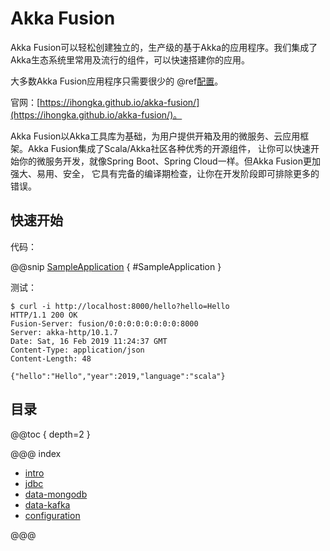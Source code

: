 # Akka Fusion

Akka Fusion可以轻松创建独立的，生产级的基于Akka的应用程序。我们集成了Akka生态系统里常用及流行的组件，可以快速搭建你的应用。

大多数Akka Fusion应用程序只需要很少的 @ref[配置](configuration/index.md)。

官网：[https://ihongka.github.io/akka-fusion/](https://ihongka.github.io/akka-fusion/)。

Akka Fusion以Akka工具库为基础，为用户提供开箱及用的微服务、云应用框架。Akka Fusion集成了Scala/Akka社区各种优秀的开源组件，
让你可以快速开始你的微服务开发，就像Spring Boot、Spring Cloud一样。但Akka Fusion更加强大、易用、安全，
它具有完备的编译期检查，让你在开发阶段即可排除更多的错误。

## 快速开始

代码：

@@snip [SampleApplication](../scala/fusion/docs/sample/SampleApplication.scala) { #SampleApplication }

测试：
```
$ curl -i http://localhost:8000/hello?hello=Hello
HTTP/1.1 200 OK
Fusion-Server: fusion/0:0:0:0:0:0:0:0:8000
Server: akka-http/10.1.7
Date: Sat, 16 Feb 2019 11:24:37 GMT
Content-Type: application/json
Content-Length: 48

{"hello":"Hello","year":2019,"language":"scala"}
```

## 目录

@@toc { depth=2 }

@@@ index

* [intro](intro/index.md)
* [jdbc](jdbc/index.md)
* [data-mongodb](data-mongodb/index.md)
* [data-kafka](data-kafka/index.md)
* [configuration](configuration/index.md)

@@@
